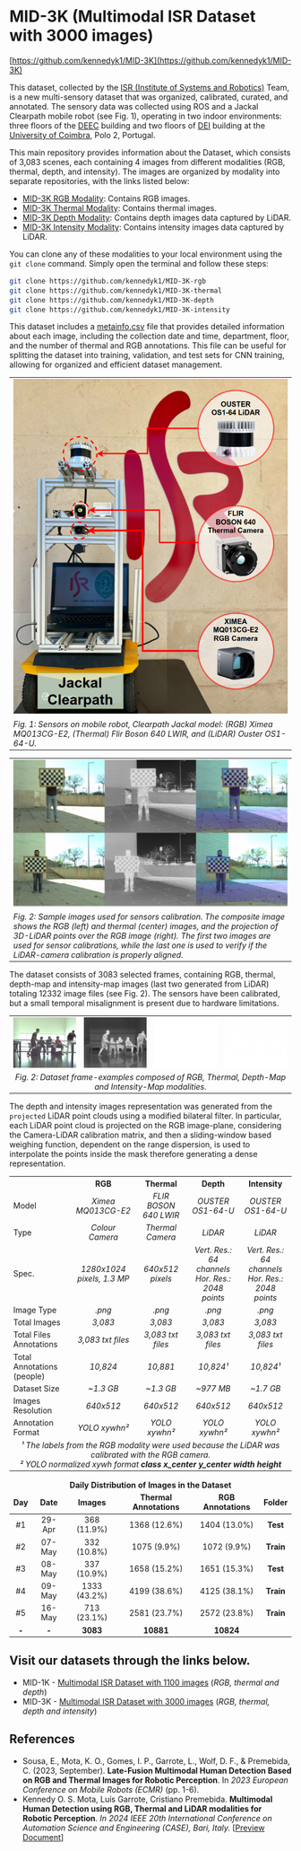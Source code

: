 # MID-3K (Multimodal ISR Dataset with 3000 images)

[https://github.com/kennedyk1/MID-3K](https://github.com/kennedyk1/MID-3K)


This dataset, collected by the [ISR (Institute of Systems and Robotics)](https://www.isr.uc.pt/) Team, is a new multi-sensory dataset that was organized, calibrated, curated, and annotated. The sensory data was collected using ROS and a Jackal Clearpath mobile robot (see Fig. 1), operating in two indoor environments: three floors of the [DEEC](https://www.uc.pt/fctuc/deec/) building and two floors of [DEI](https://www.uc.pt/fctuc/dei/) building at the [University of Coimbra](https://www.uc.pt/), Polo 2, Portugal.

This main repository provides information about the Dataset, which consists of 3,083 scenes, each containing 4 images from different modalities (RGB, thermal, depth, and intensity). The images are organized by modality into separate repositories, with the links listed below:

- [MID-3K RGB Modality](https://github.com/kennedyk1/MID-3K-rgb): Contains RGB images.
- [MID-3K Thermal Modality](https://github.com/kennedyk1/MID-3K-thermal): Contains thermal images.
- [MID-3K Depth Modality](https://github.com/kennedyk1/MID-3K-depth): Contains depth images data captured by LiDAR.
- [MID-3K Intensity Modality](https://github.com/kennedyk1/MID-3K-intensity): Contains intensity images data captured by LiDAR.

You can clone any of these modalities to your local environment using the `git clone` command. Simply open the terminal and follow these steps:

   ```bash
   git clone https://github.com/kennedyk1/MID-3K-rgb
   git clone https://github.com/kennedyk1/MID-3K-thermal
   git clone https://github.com/kennedyk1/MID-3K-depth
   git clone https://github.com/kennedyk1/MID-3K-intensity
   ```
This dataset includes a [metainfo.csv](https://github.com/kennedyk1/MID-3K/raw/main/metainfo.csv) file that provides detailed information about each image, including the collection date and time, department, floor, and the number of thermal and RGB annotations. This file can be useful for splitting the dataset into training, validation, and test sets for CNN training, allowing for organized and efficient dataset management.


<table>
<tr>
<td align="center">
<img src="img_files/jackal.png" alt="Jackal Clearpath"/>
</td>
</tr>
<tr><td><em>Fig. 1: Sensors on mobile robot, Clearpath Jackal model: (RGB) Ximea MQ013CG-E2, (Thermal) Flir Boson 640 LWIR, and (LiDAR) Ouster OS1-64-U.</em></td></tr>
</table>

<table>
<tr>
<td align="center">
<img src="img_files/calib.png" alt="Sensors Calibration"/>
</td>
</tr>
<tr><td><em>Fig. 2: Sample images used for sensors calibration. The composite image shows the <i>RGB</i> (left) and <i>thermal</i> (center) images, and the projection of 3D-LiDAR points over the RGB image (right). The first two images are used for sensor calibrations, while the last one is used to verify if the LiDAR-camera calibration is properly aligned.</em></td></tr>
</table>


The dataset consists of 3083 selected frames, containing RGB, thermal, depth-map and intensity-map images  (last two generated from LiDAR) totaling 12332 image files (see Fig. 2). The sensors have been calibrated, but a small temporal misalignment is present due to hardware limitations.

<table>
    <tr>
        <td><img src="img_files/r.png" alt="RGB Modality"/></td>
        <td><img src="img_files/t.png" alt="Thermal Modality"/></td>
        <td><img src="img_files/d.png" alt="Depth Modality"/></td>
        <td><img src="img_files/i.png" alt="Intensity Modality"/></td>
    </tr>
    <tr>
        <td colspan="4" align="center"><em>Fig. 2: Dataset frame-examples composed of RGB, Thermal, Depth-Map and Intensity-Map modalities.</em></td>
    </tr>
</table>

The depth and intensity images representation was generated from the `projected` LiDAR point clouds using a modified bilateral filter. In particular, each LiDAR point cloud is projected on the RGB image-plane, considering the Camera-LiDAR calibration matrix, and then a sliding-window based weighing function, dependent on the range dispersion, is used to interpolate the points inside the mask therefore generating a dense representation.

<table>
  <tr>
    <th></th>
    <th>RGB</th>
    <th>Thermal</th>
    <th>Depth</th>
    <th>Intensity</th>
  </tr>
  <tr>
    <td>Model</td>
    <td align="center"><em>Ximea MQ013CG-E2</em></td>
    <td align="center"><em>FLIR BOSON 640 LWIR</em></td>
    <td align="center"><em>OUSTER OS1-64-U</em></td>
    <td align="center"><em>OUSTER OS1-64-U</em></td>
  </tr>
  <tr>
    <td>Type</td>
    <td align="center"><em>Colour Camera</em></td>
    <td align="center"><em>Thermal Camera</em></td>
    <td align="center"><em>LiDAR</em></td>
    <td align="center"><em>LiDAR</em></td>
  </tr>
  <tr>
    <td>Spec.</td>
    <td align="center"><em>1280x1024 pixels, 1.3 MP</em></td>
    <td align="center"><em>640x512 pixels</em></td>
    <td align="center"><em>Vert. Res.: 64 channels<BR>Hor. Res.: 2048 points</em></td>
    <td align="center"><em>Vert. Res.: 64 channels<BR>Hor. Res.: 2048 points</em></td>
  </tr>
  <tr>
    <td>Image Type</td>
    <td align="center"><em>.png</em></td>
    <td align="center"><em>.png</em></td>
    <td align="center"><em>.png</em></td>
    <td align="center"><em>.png</em></td>
  </tr>
  <tr>
    <td>Total Images</td>
    <td align="center"><em>3,083</em></td>
    <td align="center"><em>3,083</em></td>
    <td align="center"><em>3,083</em></td>
    <td align="center"><em>3,083</em></td>
  </tr>
  <tr>
    <td>Total Files Annotations</td>
    <td align="center"><em>3,083 txt files</em></td>
    <td align="center"><em>3,083 txt files</em></td>
    <td align="center"><em>3,083 txt files</em></td>
    <td align="center"><em>3,083 txt files</em></td>
  </tr>
  <tr>
    <td>Total Annotations (people)</td>
    <td align="center"><em>10,824</em></td>
    <td align="center"><em>10,881</em></td>
    <td align="center"><em>10,824¹</em></td>
    <td align="center"><em>10,824¹</em></td>
  </tr>
  <tr>
    <td>Dataset Size</td>
    <td align="center"><em>~1.3 GB</em></td>
    <td align="center"><em>~1.3 GB</em></td>
    <td align="center"><em>~977 MB</em></td>
    <td align="center"><em>~1.7 GB</em></td>
  </tr>
  <tr>
    <td>Images Resolution</td>
    <td align="center"><em>640x512</em></td>
    <td align="center"><em>640x512</em></td>
    <td align="center"><em>640x512</em></td>
    <td align="center"><em>640x512</em></td>
  </tr>
  <tr>
    <td>Annotation Format</td>
    <td align="center"><em>YOLO xywhn²</em></td>
    <td align="center"><em>YOLO xywhn²</em></td>
    <td align="center"><em>YOLO xywhn²</em></td>
    <td align="center"><em>YOLO xywhn²</em></td>
  </tr>
  <tr>
    <td colspan="5" align="center"><em>¹ The labels from the RGB modality were used because the LiDAR was calibrated with the RGB camera.<BR>² YOLO normalized xywh format <b>class x_center y_center width height</b></em></td>
  </tr>
</table>


<table style="text-align: center;">
  <thead>
    <tr><td colspan="7" align="center"><b>Daily Distribution of Images in the Dataset</b></td></tr>
    <tr align="center">
      <td><b>Day</b></td>
      <td><b>Date</b></td>
      <td><b>Images</b></td>
      <td><b>Thermal Annotations</b></td>
      <td><b>RGB Annotations</b></td>
      <td><b>Folder</b></td>
    </tr>
  </thead>
  <tbody>
    <tr align="center">
      <td>#1</td>
      <td>29-Apr</td>
      <td>368 (11.9%)</td>
      <td>1368 (12.6%)</td>
      <td>1404 (13.0%)</td>
      <td><b>Test</b></td>
    </tr>
    <tr align="center">
      <td>#2</td>
      <td>07-May</td>
      <td>332 (10.8%)</td>
      <td>1075 (9.9%)</td>
      <td>1072 (9.9%)</td>
      <td><b>Train</b></td>
    </tr>
    <tr align="center">
      <td>#3</td>
      <td>08-May</td>
      <td>337 (10.9%)</td>
      <td>1658 (15.2%)</td>
      <td>1651 (15.3%)</td>
      <td><b>Test</b></td>
    </tr>
    <tr align="center">
      <td>#4</td>
      <td>09-May</td>
      <td>1333 (43.2%)</td>
      <td>4199 (38.6%)</td>
      <td>4125 (38.1%)</td>
      <td><b>Train</b></td>
    </tr>
    <tr align="center">
      <td>#5</td>
      <td>16-May</td>
      <td>713 (23.1%)</td>
      <td>2581 (23.7%)</td>
      <td>2572 (23.8%)</td>
      <td><b>Train</b></td>
    </tr>
    <tr align="center">
      <td><b>-</b></td>
      <td><b>-</b></td>
      <td><b>3083</b></td>
      <td><b>10881</b></td>
      <td><b>10824</b></td>
       <td><b></b></td>
    </tr>
  </tbody>
</table>

## Visit our datasets through the links below.
- MID-1K - [Multimodal ISR Dataset with 1100 images](https://kennedyk1.github.io/MID-1K/) (*RGB, thermal and depth*)
- MID-3K - [Multimodal ISR Dataset with 3000 images](https://kennedyk1.github.io/MID-3K/) (*RGB, thermal, depth and intensity*)


## References

- Sousa, E., Mota, K. O., Gomes, I. P., Garrote, L., Wolf, D. F., & Premebida, C. (2023, September). **Late-Fusion Multimodal Human Detection Based on RGB and Thermal Images for Robotic Perception**. In *2023 European Conference on Mobile Robots (ECMR)* (pp. 1-6).
- Kennedy O. S. Mota, Luís Garrote, Cristiano Premebida. **Multimodal Human Detection using RGB, Thermal and LiDAR modalities for Robotic Perception**. *In 2024 IEEE 20th International Conference on Automation Science and Engineering (CASE), Bari, Italy.* [[Preview Document](https://github.com/kennedyk1/MID-3K/blob/main/Multimodal%20Human%20Detection%20Using%20YOLO%20and%20Representation%20Learning%20for%20Robot%20Perception.pdf)]
